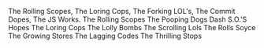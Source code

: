 
The Rolling Scopes,
The Loring Cops,
The Forking LOL's,
The Commit Dopes,
The JS Works.
The Rolling Scopes
The Pooping Dogs
Dash S.O.'S Hopes
The Loring Cops
The Lolly Bombs
The Scrolling Lols
The Rolls Soyce
The Growing Stores
The Lagging Codes
The Thrilling Stops

